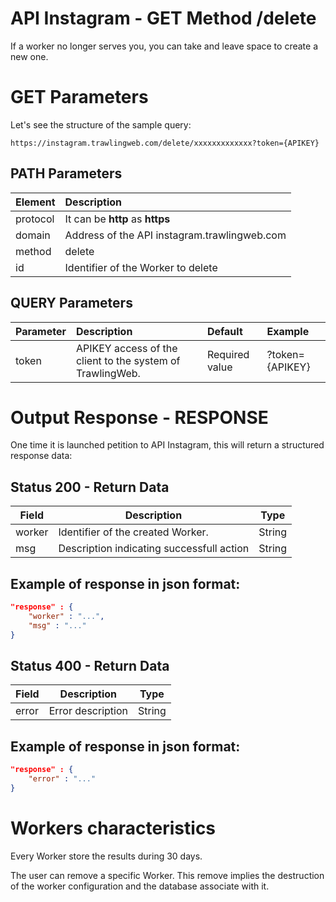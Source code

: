 # API Instagram - GET Method /delete

If a worker no longer serves you, you can take and leave space to create a new one.

# GET Parameters

Let's see the structure of the sample query:

```
https://instagram.trawlingweb.com/delete/xxxxxxxxxxxxx?token={APIKEY}
```

## PATH Parameters

| Element  | Description                                  |
| :------- | :------------------------------------------- |
| protocol | It can be **http** as **https**              |
| domain   | Address of the API instagram.trawlingweb.com |
| method   | delete                                       |
| id       | Identifier of the Worker to delete           |

## QUERY Parameters

| Parameter | Description                                               | Default        | Example         |
| :-------- | :-------------------------------------------------------- | :------------- | :-------------- |
| token     | APIKEY access of the client to the system of TrawlingWeb. | Required value | ?token={APIKEY} |

# Output Response - RESPONSE

One time it is launched petition to API Instagram, this will return a structured response data:

## Status 200 - Return Data

| Field  | Description                               |  Type  |
| ------ | ----------------------------------------- | :----: |
| worker | Identifier of the created Worker.         | String |
| msg    | Description indicating successfull action | String |

## Example of response in json format:

```json
"response" : {
    "worker" : "...",
    "msg" : "..."
}
```

## Status 400 - Return Data

| Field | Description       |  Type  |
| ----- | ----------------- | :----: |
| error | Error description | String |

## Example of response in json format:

```json
"response" : {
    "error" : "..."
}
```

# Workers characteristics

Every Worker store the results during 30 days.

The user can remove a specific Worker. This remove implies the destruction of the worker configuration and the database associate with it.
